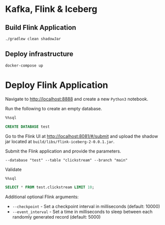 # Kafka, Flink & Iceberg

## Build Flink Application

```
./gradlew clean shadowJar
```

## Deploy infrastructure

```
docker-compose up
```

# Deploy Flink Application


Navigate to [http://localhost:8888](http://localhost:8888) and create a new `Python3` notebook.

Run the following to create an empty database.

```sql
%%sql

CREATE DATABASE test
```

Go to the Flink UI at [http://localhost:8081/#/submit](http://localhost:8081/#/submit) and upload the shadow
jar located at `build/libs/flink-iceberg-2-0.0.1.jar`.

Submit the Flink application and provide the parameters.

```
--database "test" --table "clickstream" --branch "main"
```

Validate

```sql
%%sql

SELECT * FROM test.clickstream LIMIT 10;
```

Additional optional Flink arguments:
- `--checkpoint` - Set a checkpoint interval in milliseconds (default: 10000)
- `--event_interval` -  Set a time in milliseconds to sleep between each randomly generated record (default: 5000)
